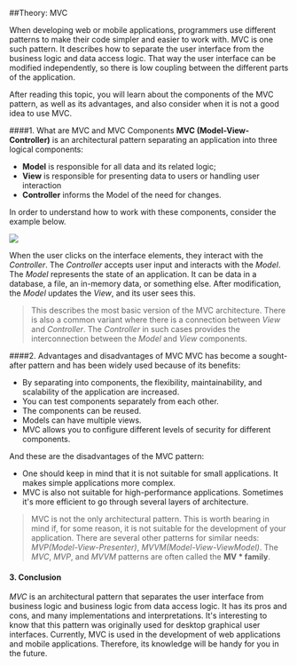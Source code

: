 ##Theory: MVC

When developing web or mobile applications, programmers use
different patterns to make their code simpler and easier to work
with. MVC is one such pattern. It describes how to separate the 
user interface from the business logic and data access logic. That
way the user interface can be modified independently, so there is 
low coupling between the different parts of the application.

After reading this topic, you will learn about the components of 
the MVC pattern, as well as its advantages, and also consider
when it is not a good idea to use MVC.

####1. What are MVC and MVC Components
**MVC (Model-View-Controller)** is an architectural pattern
separating an application into three logical components:
- **Model** is responsible for all data and its related logic;
- **View** is responsible for presenting data to users or handling
  user interaction
- **Controller** informs the Model of the need for changes.

In order to understand how to work with these components,
consider the example below.

![](https://ucarecdn.com/a7757d38-f373-45af-a01a-2d109a5f4ae7/)

When the user clicks on the interface elements, they interact with the 
_Controller_. The _Controller_ accepts user input and interacts with
the _Model_. The _Model_ represents the state of an application. It can
be data in a database, a file, an in-memory data, or something
else. After modification, the _Model_ updates the _View_, and its user
sees this.

>This describes the most basic version of the MVC
> architecture. There is also a common variant where there is
> a connection between _View_ and _Controller_. The _Controller_
> in such cases provides the interconnection between the 
> _Model_ and _View_ components.


####2. Advantages and disadvantages of MVC
MVC has become a sought-after pattern and has been widely used
because of its benefits:
- By separating into components, the flexibility,
  maintainability, and scalability of the application are
  increased.
- You can test components separately from each other.
- The components can be reused.
- Models can have multiple views.
- MVC allows you to configure different levels of security for 
  different components.

And these are the disadvantages of the MVC pattern:
- One should keep in mind that it is not suitable for small
  applications. It makes simple applications more complex.
- MVC is also not suitable for high-performance applications.
  Sometimes it's more efficient to go through several layers of
  architecture.

> MVC is not the only architectural pattern. This is worth
> bearing in mind if, for some reason, it is not suitable for the 
> development of your application. There are several other
> patterns for similar needs: _MVP(Model-View-Presenter)_,
> _MVVM(Model-View-ViewModel)_. The _MVC_, _MVP_, and _MVVM_
> patterns are often called the **MV * family**.


#### 3. Conclusion
_MVC_ is an architectural pattern that separates the user interface
from business logic and business logic from data access logic. It
has its pros and cons, and many implementations and
interpretations. It's interesting to know that this pattern was
originally used for desktop graphical user interfaces. Currently,
MVC is used in the development of web applications and mobile
applications. Therefore, its knowledge will be handy for you in the
future.